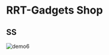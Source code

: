﻿# RRT-Gadgets Shop
## SS
![demo6](https://user-images.githubusercontent.com/43407064/98477577-a48e0200-2220-11eb-9692-92c4ddcd912c.png)
